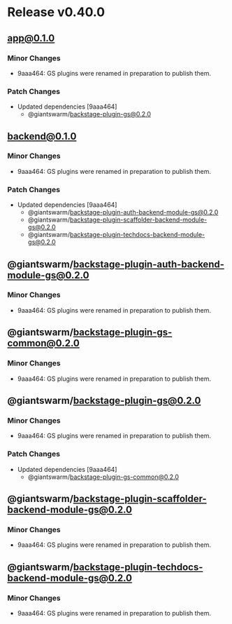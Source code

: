 # Release v0.40.0

## app@0.1.0

### Minor Changes

- 9aaa464: GS plugins were renamed in preparation to publish them.

### Patch Changes

- Updated dependencies [9aaa464]
  - @giantswarm/backstage-plugin-gs@0.2.0

## backend@0.1.0

### Minor Changes

- 9aaa464: GS plugins were renamed in preparation to publish them.

### Patch Changes

- Updated dependencies [9aaa464]
  - @giantswarm/backstage-plugin-auth-backend-module-gs@0.2.0
  - @giantswarm/backstage-plugin-scaffolder-backend-module-gs@0.2.0
  - @giantswarm/backstage-plugin-techdocs-backend-module-gs@0.2.0

## @giantswarm/backstage-plugin-auth-backend-module-gs@0.2.0

### Minor Changes

- 9aaa464: GS plugins were renamed in preparation to publish them.

## @giantswarm/backstage-plugin-gs-common@0.2.0

### Minor Changes

- 9aaa464: GS plugins were renamed in preparation to publish them.

## @giantswarm/backstage-plugin-gs@0.2.0

### Minor Changes

- 9aaa464: GS plugins were renamed in preparation to publish them.

### Patch Changes

- Updated dependencies [9aaa464]
  - @giantswarm/backstage-plugin-gs-common@0.2.0

## @giantswarm/backstage-plugin-scaffolder-backend-module-gs@0.2.0

### Minor Changes

- 9aaa464: GS plugins were renamed in preparation to publish them.

## @giantswarm/backstage-plugin-techdocs-backend-module-gs@0.2.0

### Minor Changes

- 9aaa464: GS plugins were renamed in preparation to publish them.

